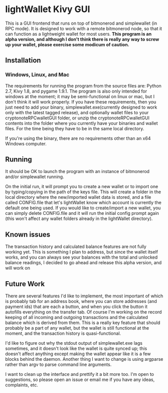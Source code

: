 # lightWallet Kivy GUI
This is a GUI frontend that runs on top of bitmonerod and simplewallet (in RPC mode). It is designed to work with a remote bitmonerod node, so that it can function as a lightweight wallet for most users. **This program is an alpha version, and although I don't think there is really any way to screw up your wallet, please exercise some modicum of caution.**

## Installation
### Windows, Linux, and Mac
The requirements for running the program from the source files are: Python 2.7, Kivy 1.8, and pygame 1.9.1. The program is also only intended for windows at the moment; it may be semi-functional on linux or mac, but I don't think it will work properly. If you have these requirements, then you just need to add your binary, simplewallet.exe(currently designed to work only with the latest tagged release),  and optionally wallet files to your cryptonoteRPCwalletGUI folder, or unzip the cryptonoteRPCwalletGUI contents into the folder where you currently have your binaries and wallet files. For the time being they have to be in the same local directory.

If you're using the binary, there are no requirements other than an x64 Windows computer. 

## Running
It should be OK to launch the program with an instance of bitmonerod and/or simplewallet running. 

On the initial run, it will prompt you to create a new wallet or to import one by typing/copying in the path of the keys file. This will create a folder in the local directory where the new/imported wallet data is stored, and a file called CONFIG.file that let's lightWallet know which account is currently the default one being used. If you would like to create/import a new wallet, you can simply delete CONFIG.file and it will run the initial config prompt again (this won't affect any wallet folders already in the lightWallet directory).

## Known issues
The transaction history and calculated balance features are not fully working yet. This is something I plan to address, but since the wallet itself works, and you can always see your balances with the total and unlocked balance readings, I decided to go ahead and release this alpha version, and will work on 

## Future Work
There are several features I'd like to implement, the most important of which is probably tab for an address book, where you can store addresses (and payment ids) that are each a button, and when you click the button it autofills everything on the transfer tab. Of course I'm working on the record keeping of all incoming and outgoing transactions and the calculated balance which is derived from them. This is a really key feature that should probably be a part of any wallet, but the wallet is still functional at the moment, and the transaction history is quasi-functional.

I'd like to figure out why the stdout output of simplewallet.exe lags sometimes, and it doesn't look like the wallet is quite synced up; this doesn't affect anything except making the wallet appear like it is a few blocks behind the daemon. Another thing I want to change is using argparse rather than argv to parse command line arguments. 

I want to clean up the interface and prettify it a bit more too. I'm open to suggestions, so please open an issue or email me if you have any ideas, complaints, etc.